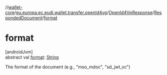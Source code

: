 //[wallet-core](../../../../index.md)/[eu.europa.ec.eudi.wallet.transfer.openId4vp](../../index.md)/[OpenId4VpResponse](../index.md)/[RespondedDocument](index.md)/[format](format.md)

# format

[androidJvm]\
abstract val [format](format.md): [String](https://kotlinlang.org/api/latest/jvm/stdlib/kotlin-stdlib/kotlin/-string/index.html)

The format of the document (e.g., &quot;mso_mdoc&quot;, &quot;sd_jwt_vc&quot;)
